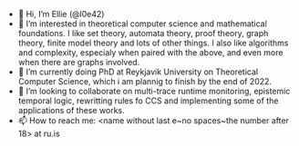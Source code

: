 - 👋 Hi, I’m  Ellie (@l0e42)
- 👀 I’m interested in theoretical computer science and mathematical foundations. I like set theory, automata theory, proof theory, graph theory, finite model theory 
and lots of other things. I also like algorithms and complexity, especialy when paired with the above, and even more when there are graphs involved. 
- 🌱 I’m currently doing PhD at Reykjavik University on Theoretical Computer Science, which i am plannig to finish by the end of 2022. 
- 💞️ I’m looking to collaborate on multi-trace runtime monitoring, epistemic temporal logic, rewritting rules fo CCS and implementing some of the applications of
these works. 
- 📫 How to reach me: <name without last e~no spaces~the number after 18> at ru.is

<!---
l0e42/l0e42 is a ✨ special ✨ repository because its `README.md` (this file) appears on your GitHub profile.
You can click the Preview link to take a look at your changes.
--->
